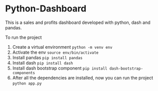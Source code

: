 # Python-Dashboard
This is a sales and profits dashboard developed with python, dash and pandas.

To run the project
1. Create a virtual environment ```python -m venv env```
2. Activate the env ```source env/bin/activate```
3. Install pandas ```pip install pandas```
4. Install dash ```pip install dash```
5. Install dash bootstrap component ```pip install dash-bootstrap-components```
6. After all the dependencies are installed, now you can run the project ```python app.py```
